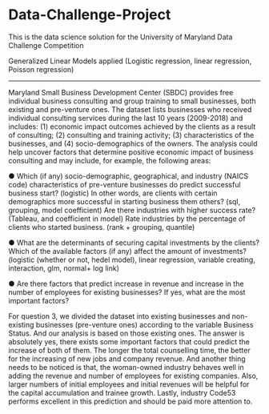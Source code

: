 # Data-Challenge-Project
This is the data science solution for the University of Maryland Data Challenge Competition

Generalized Linear Models applied (Logistic regression, linear regression, Poisson regression)

-----------------------------------------------------------------------------------------------------

Maryland Small Business Development Center (SBDC) provides free individual business consulting and group training to small businesses, both existing and pre-venture ones. The dataset lists businesses who received individual consulting services during the last 10 years (2009-2018) and includes: (1) economic impact outcomes achieved by the clients as a result of consulting; (2) consulting and training activity; (3) characteristics of the businesses, and (4) socio-demographics of the owners. 
The analysis could help uncover factors that determine positive economic impact of business consulting and may include, for example, the following areas:

●	Which (if any) socio-demographic, geographical, and industry (NAICS code) characteristics of pre-venture businesses do predict successful business start? (logistic) In other words, are clients with certain demographics more successful in starting business them others? (sql, grouping, model coefficient) Are there industries with higher success rate? (Tableau, and coefficient in model) Rate industries by the percentage of clients who started business. (rank + grouping, quantile)

●	What are the determinants of securing capital investments by the clients? Which of the available factors (if any) affect the amount of investments? (logistic (whether or not, hedel model), linear regression, variable creating, interaction, glm, normal+ log link)

●	Are there factors that predict increase in revenue and increase in the number of employees for existing businesses? If yes, what are the most important factors?


For question 3, we divided the dataset into existing businesses and non-existing businesses (pre-venture ones) according to the variable Business Status. And our analysis is based on those existing ones. The answer is absolutely yes, there exists some important factors that could predict the increase of both of them. The longer the total counselling time, the better for the increasing of new jobs and company revenue. And another thing needs to be noticed is that, the woman-owned industry behaves well in adding the revenue and number of employees for existing companies. Also, larger numbers of initial employees and initial revenues will be helpful for the capital accumulation and trainee growth. Lastly, industry Code53 performs excellent in this prediction and should be paid more attention to.
